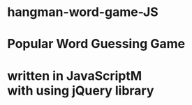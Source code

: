# hangman-word-game-JS

<h1>Popular Word Guessing Game<h1>
written in JavaScriptM <br/>
with using jQuery library

